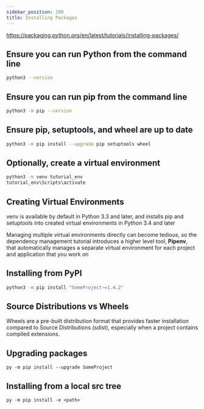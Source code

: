 ```yaml
---
sidebar_position: 100
title: Installing Packages
---
```


<https://packaging.python.org/en/latest/tutorials/installing-packages/>

## Ensure you can run Python from the command line

```bash
python3 --version
```

## Ensure you can run pip from the command line

```bash
python3 -m pip --version
```


## Ensure pip, setuptools, and wheel are up to date

```bash
python3 -m pip install --upgrade pip setuptools wheel
```

## Optionally, create a virtual environment

```bash
python3 -m venv tutorial_env
tutorial_env\Scripts\activate
```

## Creating Virtual Environments

venv is available by default in Python 3.3 and later, and installs pip and setuptools into created virtual environments in Python 3.4 and later

Managing multiple virtual environments directly can become tedious, so the dependency management tutorial introduces a higher level tool, **Pipenv**, that automatically manages a separate virtual environment for each project and application that you work on

## Installing from PyPI

```bash
python3 -m pip install "SomeProject~=1.4.2"
```

## Source Distributions vs Wheels

Wheels are a pre-built distribution format that provides faster installation compared to Source Distributions (sdist), especially when a project contains compiled extensions.

## Upgrading packages

```
py -m pip install --upgrade SomeProject
```

## Installing from a local src tree

```
py -m pip install -e <path>
```
